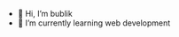 - 👋 Hi, I’m bublik
- 🌱 I’m currently learning web development


<!---
bublikbe/bublikbe is a ✨ special ✨ repository because its `README.md` (this file) appears on your GitHub profile.
You can click the Preview link to take a look at your changes.
--->
